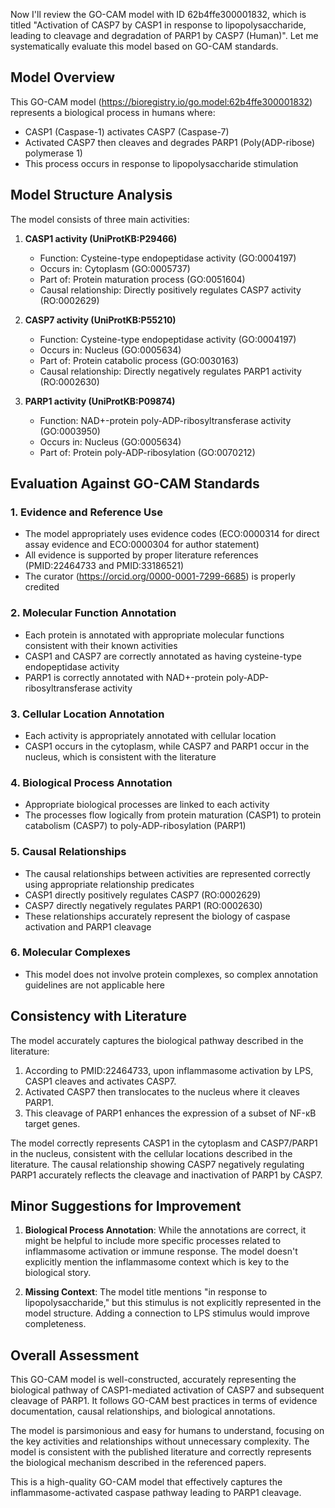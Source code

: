 Now I'll review the GO-CAM model with ID 62b4ffe300001832, which is titled "Activation of CASP7 by CASP1 in response to lipopolysaccharide, leading to cleavage and degradation of PARP1 by CASP7 (Human)". Let me systematically evaluate this model based on GO-CAM standards.

## Model Overview

This GO-CAM model (https://bioregistry.io/go.model:62b4ffe300001832) represents a biological process in humans where:
- CASP1 (Caspase-1) activates CASP7 (Caspase-7)
- Activated CASP7 then cleaves and degrades PARP1 (Poly(ADP-ribose) polymerase 1)
- This process occurs in response to lipopolysaccharide stimulation

## Model Structure Analysis

The model consists of three main activities:

1. **CASP1 activity (UniProtKB:P29466)**
   - Function: Cysteine-type endopeptidase activity (GO:0004197)
   - Occurs in: Cytoplasm (GO:0005737)
   - Part of: Protein maturation process (GO:0051604)
   - Causal relationship: Directly positively regulates CASP7 activity (RO:0002629)

2. **CASP7 activity (UniProtKB:P55210)**
   - Function: Cysteine-type endopeptidase activity (GO:0004197)
   - Occurs in: Nucleus (GO:0005634)
   - Part of: Protein catabolic process (GO:0030163)
   - Causal relationship: Directly negatively regulates PARP1 activity (RO:0002630)

3. **PARP1 activity (UniProtKB:P09874)**
   - Function: NAD+-protein poly-ADP-ribosyltransferase activity (GO:0003950)
   - Occurs in: Nucleus (GO:0005634)
   - Part of: Protein poly-ADP-ribosylation (GO:0070212)

## Evaluation Against GO-CAM Standards

### 1. Evidence and Reference Use
- The model appropriately uses evidence codes (ECO:0000314 for direct assay evidence and ECO:0000304 for author statement)
- All evidence is supported by proper literature references (PMID:22464733 and PMID:33186521)
- The curator (https://orcid.org/0000-0001-7299-6685) is properly credited

### 2. Molecular Function Annotation
- Each protein is annotated with appropriate molecular functions consistent with their known activities
- CASP1 and CASP7 are correctly annotated as having cysteine-type endopeptidase activity
- PARP1 is correctly annotated with NAD+-protein poly-ADP-ribosyltransferase activity

### 3. Cellular Location Annotation
- Each activity is appropriately annotated with cellular location
- CASP1 occurs in the cytoplasm, while CASP7 and PARP1 occur in the nucleus, which is consistent with the literature

### 4. Biological Process Annotation
- Appropriate biological processes are linked to each activity
- The processes flow logically from protein maturation (CASP1) to protein catabolism (CASP7) to poly-ADP-ribosylation (PARP1)

### 5. Causal Relationships
- The causal relationships between activities are represented correctly using appropriate relationship predicates
- CASP1 directly positively regulates CASP7 (RO:0002629)
- CASP7 directly negatively regulates PARP1 (RO:0002630)
- These relationships accurately represent the biology of caspase activation and PARP1 cleavage

### 6. Molecular Complexes
- This model does not involve protein complexes, so complex annotation guidelines are not applicable here

## Consistency with Literature

The model accurately captures the biological pathway described in the literature:

1. According to PMID:22464733, upon inflammasome activation by LPS, CASP1 cleaves and activates CASP7.
2. Activated CASP7 then translocates to the nucleus where it cleaves PARP1.
3. This cleavage of PARP1 enhances the expression of a subset of NF-κB target genes.

The model correctly represents CASP1 in the cytoplasm and CASP7/PARP1 in the nucleus, consistent with the cellular locations described in the literature. The causal relationship showing CASP7 negatively regulating PARP1 accurately reflects the cleavage and inactivation of PARP1 by CASP7.

## Minor Suggestions for Improvement

1. **Biological Process Annotation**: While the annotations are correct, it might be helpful to include more specific processes related to inflammasome activation or immune response. The model doesn't explicitly mention the inflammasome context which is key to the biological story.

2. **Missing Context**: The model title mentions "in response to lipopolysaccharide," but this stimulus is not explicitly represented in the model structure. Adding a connection to LPS stimulus would improve completeness.

## Overall Assessment

This GO-CAM model is well-constructed, accurately representing the biological pathway of CASP1-mediated activation of CASP7 and subsequent cleavage of PARP1. It follows GO-CAM best practices in terms of evidence documentation, causal relationships, and biological annotations.

The model is parsimonious and easy for humans to understand, focusing on the key activities and relationships without unnecessary complexity. The model is consistent with the published literature and correctly represents the biological mechanism described in the referenced papers.

This is a high-quality GO-CAM model that effectively captures the inflammasome-activated caspase pathway leading to PARP1 cleavage.